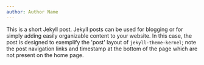 ```yaml
---
author: Author Name
---
```


This is a short Jekyll post.  Jekyll posts can be used for blogging or for simply adding easily organizable content to your website.  In this case, the post is designed to exemplify the 'post' layout of `jekyll-theme-kernel`; note the post navigation links and timestamp at the bottom of the page which are not present on the home page.
